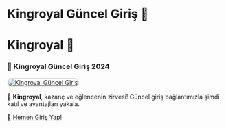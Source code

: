 # Kingroyal Güncel Giriş 🚩

# Kingroyal 👑

### 🌟 Kingroyal Güncel Giriş 2024  

<a href="https://t.me/+lr-TNRFBi05kOTQ6" title="Kingroyal Güncel Giriş" rel="nofollow">  
<img src="https://i.hizliresim.com/1d7hvuc.png" alt="Kingroyal Güncel Giriş" style="max-width: 100%; border: 2px solid #ddd; border-radius: 10px;">  
</a>  

👑 **Kingroyal**, kazanç ve eğlencenin zirvesi! Güncel giriş bağlantımızla şimdi katıl ve avantajları yakala.  

🔗 [Hemen Giriş Yap!](https://t.me/+lr-TNRFBi05kOTQ6)  
